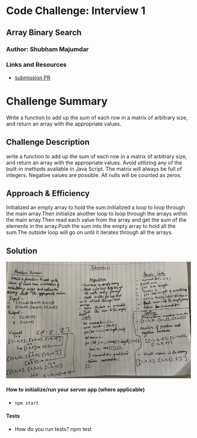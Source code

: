 # Code Challenge: Interview 1

## Array Binary Search

### Author: Shubham Majumdar

### Links and Resources
* [submission PR](https://github.com/smajumdar22/data-structures-and-algorithms/pull/51)

# Challenge Summary
 Write a function to add up the sum of each row in a matrix of arbitrary size, and return an array with the appropriate values.

## Challenge Description
 write a function to add up the sum of each row in a matrix of arbitrary size, and return an array with the appropriate values.
 Avoid utilizing any of the built-in methods available in Java Script.
 The matrix will always be full of integers.
 Negative values are possible.
 All nulls will be counted as zeros.

## Approach & Efficiency
Initialized an empty array to hold the sum.Initialized a loop to loop through the main array.Then initialize another loop to loop through the arrays within the main array.Then read each value from the array and get the sum  of the elements in the array.Push the sum into the empty array to hold all the sum.The outside loop will go on until it iterates through all the arrays.

## Solution
![UML Diagram](whiteboard.jpg)

#### How to initialize/run your server app (where applicable)
* `npm start`
  
#### Tests
* How do you run tests?
npm test

